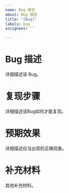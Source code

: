 ```yaml
---
name: Bug 报告
about: Bug 报告
title: "[Bug]"
labels: bug
assignees: ''

---
```


# **Bug 描述**
详细描述该 Bug。

# **复现步骤**
详细描述该Bug如何才能复现。

# **预期效果**
详细描述应当出现的正确现象。

# **补充材料**
其他补充材料。
